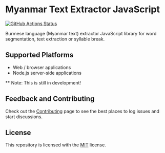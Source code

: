 # Myanmar Text Extractor JavaScript

[![GitHub Actions Status](https://github.com/myanmartools/myanmar-text-extractor-js/workflows/Main%20Workflow/badge.svg)](https://github.com/myanmartools/myanmar-text-extractor-js/actions)

Burmese language (Myanmar text) extractor JavaScript library for word segmentation, text extraction or syllable break.
## Supported Platforms

* Web / browser applications
* Node.js server-side applications

** Note: This is still in development!

## Feedback and Contributing

Check out the [Contributing](https://github.com/myanmartools/myanmar-text-extractor-js/blob/master/CONTRIBUTING.md) page to see the best places to log issues and start discussions.

## License

This repository is licensed with the [MIT](https://github.com/myanmartools/myanmar-text-extractor-js/blob/master/LICENSE) license.
